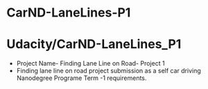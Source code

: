 # CarND-LaneLines-P1
# Udacity/CarND-LaneLines_P1
* Project Name- Finding Lane Line on Road- Project 1
* Finding lane line on road project submission as a self car driving Nanodegree Programe Term -1 requirements.


